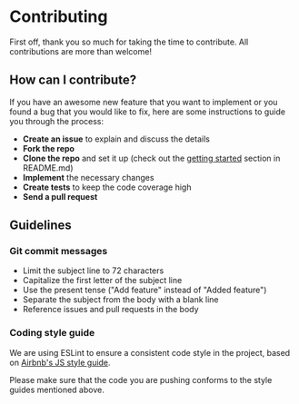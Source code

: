 # Contributing

First off, thank you so much for taking the time to contribute. All contributions are more than welcome!

## How can I contribute?

If you have an awesome new feature that you want to implement or you found a bug that you would like to fix, here are some instructions to guide you through the process:

- **Create an issue** to explain and discuss the details
- **Fork the repo**
- **Clone the repo** and set it up (check out the [getting started](https://github.com/donarichard/nodejs-Rest-Api#getting-started) section in README.md) 
- **Implement** the necessary changes
- **Create tests** to keep the code coverage high
- **Send a pull request**

## Guidelines

### Git commit messages

- Limit the subject line to 72 characters
- Capitalize the first letter of the subject line
- Use the present tense ("Add feature" instead of "Added feature")
- Separate the subject from the body with a blank line
- Reference issues and pull requests in the body

### Coding style guide

We are using ESLint to ensure a consistent code style in the project, based on [Airbnb's JS style guide](https://github.com/airbnb/javascript/tree/master/packages/eslint-config-airbnb-base).


Please make sure that the code you are pushing conforms to the style guides mentioned above.
